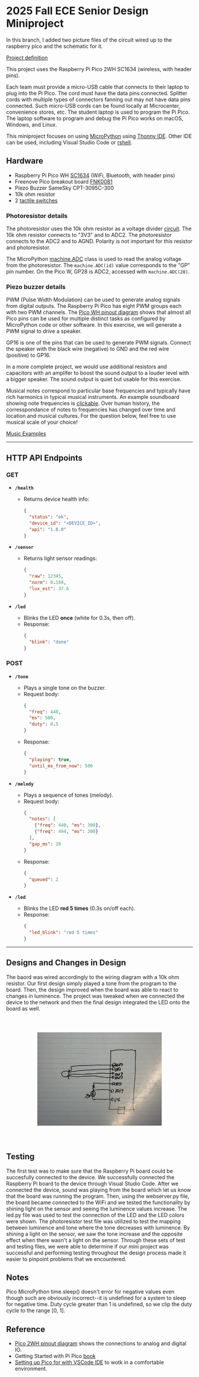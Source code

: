 # 2025 Fall ECE Senior Design Miniproject

In this branch, I added two picture files of the circuit wired up to the raspberry pico and the schematic for it.

[Project definition](./Project.md)

This project uses the Raspberry Pi Pico 2WH SC1634 (wireless, with header pins).

Each team must provide a micro-USB cable that connects to their laptop to plug into the Pi Pico.
The cord must have the data pins connected.
Splitter cords with multiple types of connectors fanning out may not have data pins connected.
Such micro-USB cords can be found locally at Microcenter, convenience stores, etc.
The student laptop is used to program the Pi Pico.
The laptop software to program and debug the Pi Pico works on macOS, Windows, and Linux.

This miniproject focuses on using
[MicroPython](./doc/micropython.md)
using
[Thonny IDE](./doc/thonny.md).
Other IDE can be used, including Visual Studio Code or
[rshell](./doc/rshell.md).

## Hardware

* Raspberry Pi Pico WH [SC1634](https://pip.raspberrypi.com/categories/1088-raspberry-pi-pico-2-w) (WiFi, Bluetooth, with header pins)
* Freenove Pico breakout board [FNK0081](https://store.freenove.com/products/fnk0081)
* Piezo Buzzer SameSky CPT-3095C-300
* 10k ohm resistor
* 2 [tactile switches](hhttps://www.mouser.com/ProductDetail/E-Switch/TL59NF160Q?qs=QtyuwXswaQgJqDRR55vEFA%3D%3D)

### Photoresistor details

The photoresistor uses the 10k ohm resistor as a voltage divider
[circuit](./doc/photoresistor.md).
The 10k ohm resistor connects to "3V3" and to ADC2.
The photoresistor connects to the ADC2 and to AGND.
Polarity is not important for this resistor and photoresistor.

The MicroPython
[machine.ADC](https://docs.micropython.org/en/latest/library/machine.ADC.html)
class is used to read the analog voltage from the photoresistor.
The `machine.ADC(id)` value corresponds to the "GP" pin number.
On the Pico W, GP28 is ADC2, accessed with `machine.ADC(28)`.

### Piezo buzzer details

PWM (Pulse Width Modulation) can be used to generate analog signals from digital outputs.
The Raspberry Pi Pico has eight PWM groups each with two PWM channels.
The [Pico WH pinout diagram](https://datasheets.raspberrypi.com/picow/PicoW-A4-Pinout.pdf)
shows that almost all Pico pins can be used for multiple distinct tasks as configured by MicroPython code or other software.
In this exercise, we will generate a PWM signal to drive a speaker.

GP16 is one of the pins that can be used to generate PWM signals.
Connect the speaker with the black wire (negative) to GND and the red wire (positive) to GP16.

In a more complete project, we would use additional resistors and capacitors with an amplifer to boost the sound output to a louder level with a bigger speaker.
The sound output is quiet but usable for this exercise.

Musical notes correspond to particular base frequencies and typically have rich harmonics in typical musical instruments.
An example soundboard showing note frequencies is [clickable](https://muted.io/note-frequencies/).
Over human history, the corresspondance of notes to frequencies has changed over time and location and musical cultures.
For the question below, feel free to use musical scale of your choice!

[Music Examples](https://github.com/twisst/Music-for-Raspberry-Pi-Pico/blob/main/play.py)

---
## HTTP API Endpoints

### GET
- **`/health`**
  - Returns device health info:
    ```json
    {
      "status": "ok",
      "device_id": "<DEVICE_ID>",
      "api": "1.0.0"
    }
    ```

- **`/sensor`**
  - Returns light sensor readings:
    ```json
    {
      "raw": 12345,
      "norm": 0.188,
      "lux_est": 37.6
    }
    ```

- **`/led`**
  - Blinks the LED **once** (white for 0.3s, then off).
  - Response:
    ```json
    {
      "blink": "done"
    }
    ```

### POST
- **`/tone`**
  - Plays a single tone on the buzzer.
  - Request body:
    ```json
    {
      "freq": 440,
      "ms": 500,
      "duty": 0.5
    }
    ```
  - Response:
    ```json
    {
      "playing": true,
      "until_ms_from_now": 500
    }
    ```

- **`/melody`**
  - Plays a sequence of tones (melody).
  - Request body:
    ```json
    {
      "notes": [
        {"freq": 440, "ms": 300},
        {"freq": 494, "ms": 300}
      ],
      "gap_ms": 20
    }
    ```
  - Response:
    ```json
    {
      "queued": 2
    }
    ```

- **`/led`**
  - Blinks the LED **red 5 times** (0.3s on/off each).
  - Response:
    ```json
    {
      "led_blink": "red 5 times"
    }
    ```
---
## Designs and Changes in Design
The baord was wired accordingly to the wiring diagram with a 10k ohm resistor. Our first design simply played a tone from the program to the board. Then, the design improved when the board was able to react to changes in luminence. The project was tweaked when we connected the device to the network and then the final design integrated the LED onto the board as well.

<img src="IMG_1452.jpg"
     width="50%"
     style="display:block; margin:auto; transform: rotate(90deg);">

## Testing
The first test was to make sure that the Raspberry Pi board could be succesfully connected to the device. We successfully connected the Raspberry Pi board to the device through Visual Studio Code. After we connected the device, sound was playing from the board which let us know that the board was running the program. Then, using the webserver.py file, the board became connected to the WiFi and we tested the functionality by shining light on the sensor and seeing the luminence values increase. The led.py file was used to test the connection of the LED and the LED colors were shown. The photoresistor test file was utilized to test the mapping between luminence and tone where the tone decreases with luminence. By shining a light on the sensor, we saw the tone increase and the opposite effect when there wasn't a light on the sensor. Through these sets of test and testing files, we were able to determine if our mini project was successful and performing testing throughout the design process made it easier to pinpoint problems that we encountered. 
## Notes

Pico MicroPython time.sleep() doesn't error for negative values even though such are obviously incorrect--it is undefined for a system to sleep for negative time.
Duty cycle greater than 1 is undefined, so we clip the duty cycle to the range [0, 1].


## Reference

* [Pico 2WH pinout diagram](https://datasheets.raspberrypi.com/picow/pico-2-w-pinout.pdf) shows the connections to analog and digital IO.
* Getting Started with Pi Pico [book](https://datasheets.raspberrypi.com/pico/getting-started-with-pico.pdf)
* [Setting up Pico for with VSCode IDE](https://www.raspberrypi.com/news/get-started-with-raspberry-pi-pico-series-and-vs-code/) to wotk in a comfortable environment.

